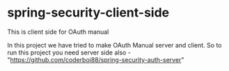 # spring-security-client-side
This is client side for OAuth manual 

In this project we have tried to make OAuth Manual server and client.
So to run this project you need server side also - "https://github.com/coderboi88/spring-security-auth-server"
